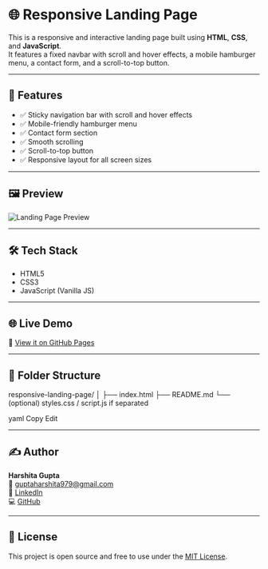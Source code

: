 # 🌐 Responsive Landing Page

This is a responsive and interactive landing page built using **HTML**, **CSS**, and **JavaScript**.  
It features a fixed navbar with scroll and hover effects, a mobile hamburger menu, a contact form, and a scroll-to-top button.

---

## 🚀 Features

- ✅ Sticky navigation bar with scroll and hover effects
- ✅ Mobile-friendly hamburger menu
- ✅ Contact form section
- ✅ Smooth scrolling
- ✅ Scroll-to-top button
- ✅ Responsive layout for all screen sizes

---

## 🖼️ Preview

![Landing Page Preview](screenshot.png) <!-- Optional: Add a screenshot image -->

---

## 🛠️ Tech Stack

- HTML5
- CSS3
- JavaScript (Vanilla JS)

---

## 🌐 Live Demo

🔗 [View it on GitHub Pages](https://yourusername.github.io/responsive-landing-page/)

---

## 📁 Folder Structure

responsive-landing-page/
│
├── index.html
├── README.md
└── (optional) styles.css / script.js if separated

yaml
Copy
Edit



---

## ✍️ Author

**Harshita Gupta**  
📧 [guptaharshita979@gmail.com](mailto:guptaharshita979@gmail.com)  
🔗 [LinkedIn](https://linkedin.com/in/harshita-gupta-247774334)  
💻 [GitHub](https://github.com/Harshita2211)

---

## 📄 License

This project is open source and free to use under the [MIT License](LICENSE).
